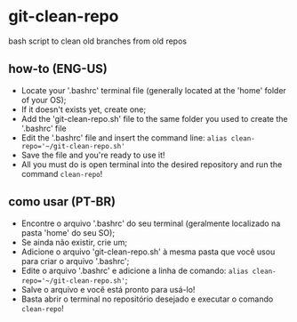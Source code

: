 # git-clean-repo
bash script to clean old branches from old repos

## how-to (ENG-US)
- Locate your '.bashrc' terminal file (generally located at the 'home' folder of your OS);
- If it doesn't exists yet, create one;
- Add the 'git-clean-repo.sh' file to the same folder you used to create the '.bashrc' file
- Edit the '.bashrc' file and insert the command line: `alias clean-repo='~/git-clean-repo.sh'`
- Save the file and you're ready to use it!
- All you must do is open terminal into the desired repository and run the command `clean-repo`!


## como usar (PT-BR)
- Encontre o arquivo '.bashrc' do seu terminal (geralmente localizado na pasta 'home' do seu SO);
- Se ainda não existir, crie um;
- Adicione o arquivo 'git-clean-repo.sh' à mesma pasta que você usou para criar o arquivo '.bashrc';
- Edite o arquivo '.bashrc' e adicione a linha de comando: `alias clean-repo='~/git-clean-repo.sh'`;
- Salve o arquivo e você está pronto para usá-lo!
- Basta abrir o terminal no repositório desejado e executar o comando `clean-repo`!
